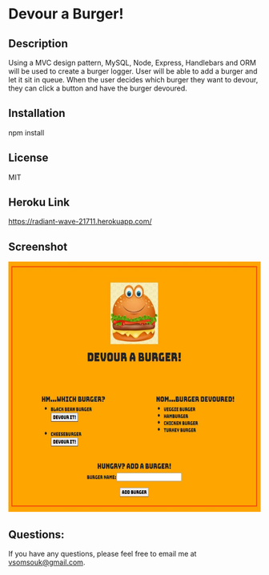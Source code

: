 # Devour a Burger!

## Description
Using a MVC design pattern, MySQL, Node, Express, Handlebars and ORM will be used to create a burger logger. User will be able to add a burger and let it sit in queue. When the user decides which burger they want to devour, they can click a button and have the burger devoured.


## Installation
npm install


## License
MIT

## Heroku Link
https://radiant-wave-21711.herokuapp.com/

## Screenshot
<img src="./public/assets/img/screenshot.JPG" width="650" height="500">


## Questions:
If you have any questions, please feel free to email me at vsomsouk@gmail.com.


